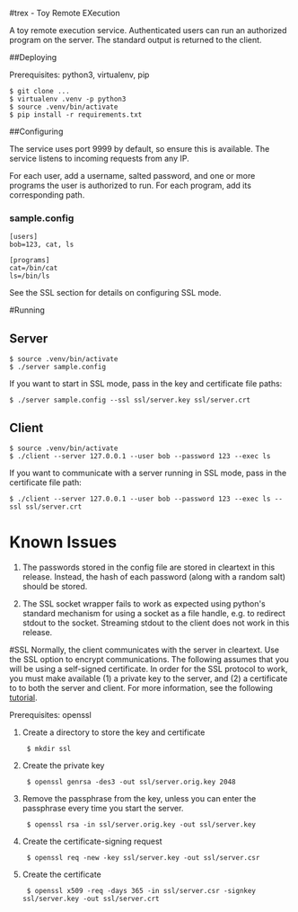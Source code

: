 #trex - Toy Remote EXecution


A toy remote execution service. Authenticated users can run an authorized
program on the server. The standard output is returned to the client.

##Deploying 

Prerequisites: python3, virtualenv, pip

	$ git clone ...
	$ virtualenv .venv -p python3
	$ source .venv/bin/activate
	$ pip install -r requirements.txt

##Configuring

The service uses port 9999 by default, so ensure this is available. The service listens to incoming requests from any IP.

For each user, add a username, salted password, and one or more  programs the user is authorized to run. For each program, add its corresponding path.

### sample.config

	[users]
	bob=123, cat, ls
	
	[programs]
	cat=/bin/cat
	ls=/bin/ls

See the SSL section for details on configuring SSL mode.

#Running


## Server

	$ source .venv/bin/activate
	$ ./server sample.config
	
If you want to start in SSL mode, pass in the key and certificate file paths:

	$ ./server sample.config --ssl ssl/server.key ssl/server.crt

## Client

	$ source .venv/bin/activate
	$ ./client --server 127.0.0.1 --user bob --password 123 --exec ls

If you want to communicate with a server running in SSL mode, pass in the certificate file path:

	$ ./client --server 127.0.0.1 --user bob --password 123 --exec ls --ssl ssl/server.crt

# Known Issues

1. The passwords stored in the config file are stored in cleartext in this release. Instead, the hash of each password (along with a random salt) should be stored. 

2. The SSL socket wrapper fails to work as expected using python's standard mechanism for using a socket as a file handle, e.g. to redirect stdout to the socket. Streaming stdout to the client does not work in this release.


#SSL
Normally, the client communicates with the server in cleartext. Use the SSL option to encrypt communications. The following assumes that you will be using a self-signed certificate. In order for the SSL protocol to work, you must make available (1) a private key to the server, and (2) a certificate to  to both the server and client. For more information, see the following [tutorial](https://www.digitalocean.com/community/tutorials/how-to-create-a-ssl-certificate-on-apache-on-arch-linux).

Prerequisites: openssl

1. Create a directory to store the key and certificate
		
		$ mkdir ssl

2. Create the private key

		$ openssl genrsa -des3 -out ssl/server.orig.key 2048

3. Remove the passphrase from the key, unless you can enter the passphrase every time you start the server.

		$ openssl rsa -in ssl/server.orig.key -out ssl/server.key

4. Create the certificate-signing request
	
		$ openssl req -new -key ssl/server.key -out ssl/server.csr

5. Create the certificate
	
		$ openssl x509 -req -days 365 -in ssl/server.csr -signkey ssl/server.key -out ssl/server.crt
	
